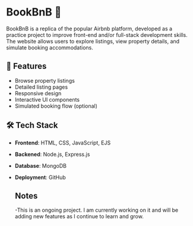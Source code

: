 
# BookBnB 🏡

BookBnB is a replica of the popular Airbnb platform, developed as a practice project to improve front-end and/or full-stack development skills. The website allows users to explore listings, view property details, and simulate booking accommodations.

## 📌 Features

- Browse property listings
- Detailed listing pages
- Responsive design
- Interactive UI components
- Simulated booking flow (optional)

## 🛠️ Tech Stack

- **Frontend**: HTML, CSS, JavaScript, EJS
- **Backened**: Node.js, Express.js
- **Database**: MongoDB
- **Deployment**: GitHub

  ## Notes
  -This is an ongoing project. I am currently working on it and will be adding new features as I continue to learn and grow.
   

